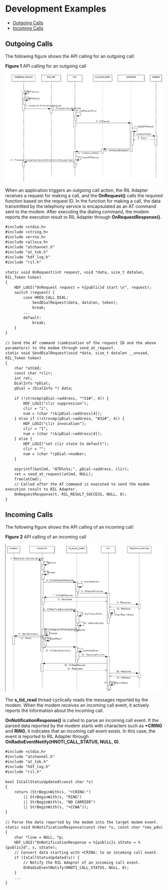 # Development Examples<a name="EN-US_TOPIC_0000001144061261"></a>

-   [Outgoing Calls](#section286643718507)
-   [Incoming Calls](#section3205350105014)

## Outgoing Calls<a name="section286643718507"></a>

The following figure shows the API calling for an outgoing call:

**Figure  1**  API calling for an outgoing call<a name="fig182512371267"></a>  


![](figures/去电.png)

When an application triggers an outgoing call action, the RIL Adapter receives a request for making a call, and the  **OnRequest\(\)**  calls the required function based on the request ID. In the function for making a call, the data transmitted by the telephony service is encapsulated as an AT command sent to the modem. After executing the dialing command, the modem reports the execution result to RIL Adapter through  **OnRequestResponse\(\)**.

```
#include <stdio.h> 
#include <string.h> 
#include <errno.h> 
#include <alloca.h> 
#include "atchannel.h" 
#include "at_tok.h" 
#include "hdf_log.h" 
#include "ril.h" 

static void OnRequest(int request, void *data, size_t datalen, RIL_Token token)
{
    HDF_LOGI("OnRequest request = %{public}d start \n", request);
    switch (request) {
        case HREQ_CALL_DIAL:
            SendDialRequest(data, datalen, token);
            break;
        ...
        default:
            break;
    }
}
 
// Send the AT command (combination of the request ID and the above parameters) to the modem through send_at_request.
static void SendDialRequest(void *data, size_t datalen __unused, RIL_Token token)
{
    char *atCmd;
    const char *clir;
    int ret;
    DialInfo *pDial;
    pDial = (DialInfo *) data;

    if (!strncmp(pDial->address, "*31#", 4)) {
        HDF_LOGI("clir suppression");
        clir = "i";
        num = (char *)&(pDial->address[4]);
    } else if (!strncmp(pDial->address, "#31#", 4)) {
        HDF_LOGI("clir invocation");
        clir = "I";
        num = (char *)&(pDial->address[4]);
    } else {
        HDF_LOGI("set clir state to default");
        clir = "";
        num = (char *)pDial->number;
    }

    asprintf(&atCmd, "ATD%s%s;", pDial->address, clir);
    ret = send_at_request(atCmd, NULL);
    free(atCmd);
    // Called after the AT command is executed to send the modem execution result to RIL Adapter.
    OnRequestResponse(t, RIL_RESULT_SUCCESS, NULL, 0);
}
```

## Incoming Calls<a name="section3205350105014"></a>

The following figure shows the API calling of an incoming call:

**Figure  2**  API calling of an incoming call<a name="fig11621520133015"></a>  


![](figures/来电.png)

The  **s\_tid\_read**  thread cyclically reads the messages reported by the modem. When the modem receives an incoming call event, it actively reports the information about the incoming call.

**OnNotificationResponse\(\)**  is called to parse an incoming call event. If the parsed data reported by the modem starts with characters such as  **+CRING**  and  **RING**, it indicates that an incoming call event exists. In this case, the event is reported to RIL Adapter through  **OnRadioEventNotify\(HNOTI\_CALL\_STATUS,  NULL, 0\)**.

```
#include <stdio.h> 
#include "atchannel.h" 
#include "at_tok.h" 
#include "hdf_log.h" 
#include "ril.h" 

bool IsCallStatusUpdated(const char *s)
{
    return (StrBeginWith(s, "+CRING:") 
        || StrBeginWith(s, "RING") 
        || StrBeginWith(s, "NO CARRIER") 
        || StrBeginWith(s, "+CCWA"));
}

// Parse the data reported by the modem into the target modem event.
static void OnNotificationResponse(const char *s, const char *sms_pdu) 
{ 
    char *line = NULL, *p; 
    HDF_LOGI("OnNotificationResponse = %{public}s sState = %{public}d", s, sState); 
    // Convert data starting with +CRING: to an incoming call event.
    if (IsCallStatusUpdated(s)) { 
        // Notify the RIL Adapter of an incoming call event.
        OnRadioEventNotify(HNOTI_CALL_STATUS, NULL, 0); 
    } 
    ...
}
```

